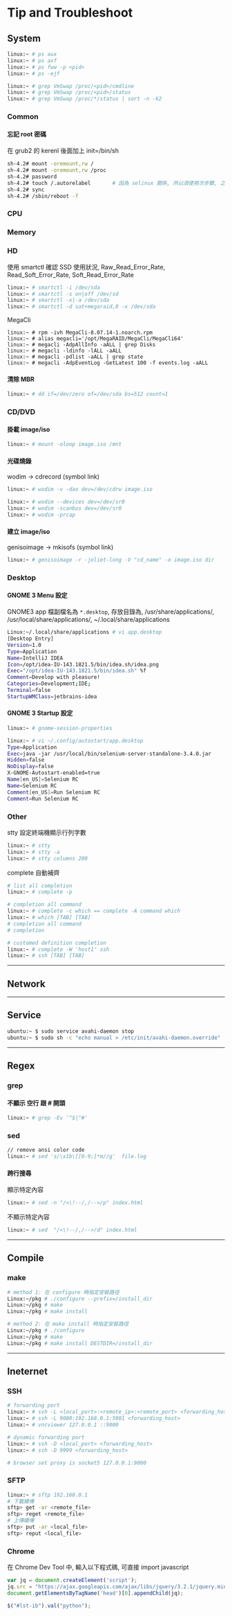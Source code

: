 # Tip and Troubleshoot

## System

```bash
linux:~ # ps aux
linux:~ # ps axf
linux:~ # ps fww -p <pid>
linux:~ # ps -ejf
```

```bash
linux:~ # grep VmSwap /proc/<pid>/cmdline
linux:~ # grep VmSwap /proc/<pid>/status
linux:~ # grep VmSwap /proc/*/status | sort -n -k2
```

### Common

#### 忘記 root 密碼

在 grub2 的 kerenl 後面加上 init=/bin/sh

```sh
sh-4.2# mount -oremount,rw /
sh-4.2# mount -oremount,rw /proc
sh-4.2# password
sh-4.2# touch /.autorelabel       # 因為 selinux 關係, 所以須使用次步驟, 之後要多重開機一次; 若無 selinux 可略過次步驟
sh-4.2# sync
sh-4.2# /sbin/reboot -f
```

### CPU

### Memory

### HD

使用  smartctl 確認 SSD 使用狀況, Raw_Read_Error_Rate, Read_Soft_Error_Rate, Soft_Read_Error_Rate

```bash
linux:~ # smartctl -i /dev/sda
linux:~ # smartctl -s on|off /dev/sd
linux:~ # smartctl -x|-a /dev/sda
linux:~ # smartctl -d sat+megaraid,0 -x /dev/sda 
```

MegaCli

```
linux:~ # rpm -ivh MegaCli-8.07.14-1.noarch.rpm
linux:~ # alias megacli='/opt/MegaRAID/MegaCli/MegaCli64'
linux:~ # megacli -AdpAllInfo -aALL | grep Disks
linux:~ # megacli -ldinfo -lALL -aALL
linux:~ # megacli -pdlist -aALL | grep state
linux:~ # megacli -AdpEventLog -GetLatest 100 -f events.log -aALL
```

#### 清除 MBR

```bash
linux:~ # dd if=/dev/zero of=/dev/sda bs=512 count=1
```

### CD/DVD

#### 掛載 image/iso

```bash
linux:~ # mount -oloop image.iso /mnt
```

#### 光碟燒錄

wodim -> cdrecord (symbol link)

```bash
linux:~ # wodim -v -dao dev=/dev/cdrw image.iso

linux:~ # wodim --devices dev=/dev/sr0
linux:~ # wodim -scanbus dev=/dev/sr0
linux:~ # wodim -prcap
```

#### 建立 image/iso

genisoimage -> mkisofs (symbol  link)

```bash
linux:~ # genisoimage -r -joliet-long -V "cd_name" -o image.iso dir
```

### Desktop


#### GNOME 3 Menu 設定

GNOME3 app 檔副檔名為 `*.desktop`, 存放目錄為, /usr/share/applications/, /usr/local/share/applications/, ~/.local/share/applications

```bash
Linux:~/.local/share/applications # vi app.desktop
[Desktop Entry]
Version=1.0
Type=Application
Name=IntelliJ IDEA
Icon=/opt/idea-IU-143.1821.5/bin/idea.sh/idea.png
Exec="/opt/idea-IU-143.1821.5/bin/idea.sh" %f
Comment=Develop with pleasure!
Categories=Development;IDE;
Terminal=false
StartupWMClass=jetbrains-idea
```

#### GNOME 3 Startup 設定


```bash
linux:~ # gnome-session-properties

linux:~ # vi ~/.config/autostart/app.desktop
Type=Application
Exec=java -jar /usr/local/bin/selenium-server-standalone-3.4.0.jar
Hidden=false
NoDisplay=false
X-GNOME-Autostart-enabled=true
Name[en_US]=Selenium RC
Name=Selenium RC
Comment[en_US]=Run Selenium RC
Comment=Run Selenium RC
```

### Other

stty 設定終端機顯示行列字數

```bash
linux:~ # stty
linux:~ # stty -a
linux:~ # stty columns 200
```


complete 自動補齊

```bash
# list all completion
linux:~ # complete -p

# completion all command
linux:~ # complete -c which == complete -A command which 
linux:~ # which [TAB] [TAB]
# completion all command
# completion

# customed definition completion
linux:~ # complete -W 'host1' ssh
linux:~ # ssh [TAB] [TAB]
```


----

## Network


----

## Service

```bash
ubuntu:~ $ sudo service avahi-daemon stop
ubuntu:~ $ sudo sh -c "echo manual > /etc/init/avahi-daemon.override"
```


----

## Regex

### grep

#### 不顯示 空行 跟 \# 開頭

```bash
linux:~ # grep -Ev '^$|^#'
```

### sed

```bash
// remove ansi color code
linux:~ # sed 's/\x1b\[[0-9;]*m//g'  file.log
```

#### 跨行搜尋

顯示特定內容

```bash
linux:~ # sed -n "/<\!--/,/-->/p" index.html
```

不顯示特定內容

```bash
linux:~ # sed  "/<\!--/,/-->/d" index.html
```


---

## Compile


### make

```bash
# method 1: 在 configure 時指定安裝路徑
Linux:~/pkg # ./configure --prefix=/install_dir
Linux:~/pkg # make
Linux:~/pkg # make install

# method 2: 在 make install 時指定安裝路徑
Linux:~/pkg # ./configure
Linux:~/pkg # make
Linux:~/pkg # make install DESTDIR=/install_dir
```


---

## Ineternet


### SSH

```bash
# forwarding port
linux:~ # ssh -L <local_port>:<remote_ip>:<remote_port> <forwarding_host>
linux:~ # ssh -L 9000:192.168.0.1:5901 <forwarding_host>
linux:~ # vncviewer 127.0.0.1 ::9000

# dynamic forwarding port
linux:~ # ssh -D <local_port> <forwarding_host>
linux:~ # ssh -D 9999 <forwarding_host>

# browser set proxy is socket5 127.0.0.1:9000
```

### SFTP

```bash
linux:~ # sftp 192.168.0.1
# 下載續傳
sftp> get -ar <remote_file>
sftp> reget <remote_file>
# 上傳續傳
sftp> put -ar <local_file>
sftp> reput <local_file>
```


### Chrome

在 Chrome Dev Tool 中, 輸入以下程式碼, 可直接 import javascript

```javascript
var jq = document.createElement('script');
jq.src = "https://ajax.googleapis.com/ajax/libs/jquery/3.2.1/jquery.min.js";
document.getElementsByTagName('head')[0].appendChild(jq);

$("#lst-ib").val("python");
```



